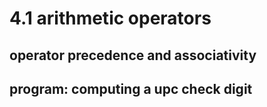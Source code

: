 # 4.1 arithmetic operators

## operator precedence and associativity

## program: computing a upc check digit